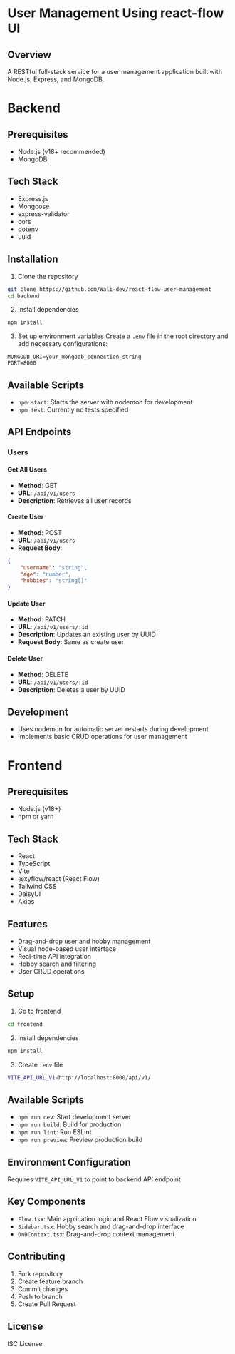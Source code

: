 # User Management Using react-flow UI 



## Overview
A RESTful full-stack service for a user management application built with Node.js, Express, and MongoDB.


# Backend

## Prerequisites
- Node.js (v18+ recommended)
- MongoDB

## Tech Stack
- Express.js
- Mongoose
- express-validator
- cors
- dotenv
- uuid

## Installation

1. Clone the repository
```bash
git clone https://github.com/Wali-dev/react-flow-user-management
cd backend
```

2. Install dependencies
```bash
npm install
```

3. Set up environment variables
Create a `.env` file in the root directory and add necessary configurations:
```
MONGODB_URI=your_mongodb_connection_string
PORT=8000
```

## Available Scripts
- `npm start`: Starts the server with nodemon for development
- `npm test`: Currently no tests specified

## API Endpoints

### Users

#### Get All Users
- **Method**: GET
- **URL**: `/api/v1/users`
- **Description**: Retrieves all user records

#### Create User
- **Method**: POST
- **URL**: `/api/v1/users`
- **Request Body**:
```json
{
    "username": "string",
    "age": "number",
    "hobbies": "string[]"
}
```

#### Update User
- **Method**: PATCH
- **URL**: `/api/v1/users/:id`
- **Description**: Updates an existing user by UUID
- **Request Body**: Same as create user

#### Delete User
- **Method**: DELETE
- **URL**: `/api/v1/users/:id`
- **Description**: Deletes a user by UUID

## Development
- Uses nodemon for automatic server restarts during development
- Implements basic CRUD operations for user management

# Frontend

## Prerequisites
- Node.js (v18+)
- npm or yarn

## Tech Stack
- React
- TypeScript
- Vite
- @xyflow/react (React Flow)
- Tailwind CSS
- DaisyUI
- Axios

## Features
- Drag-and-drop user and hobby management
- Visual node-based user interface
- Real-time API integration
- Hobby search and filtering
- User CRUD operations

## Setup

1. Go to frontend
```bash
cd frontend
```

2. Install dependencies
```bash
npm install
```

3. Create `.env` file
```bash
VITE_API_URL_V1=http://localhost:8000/api/v1/
```

## Available Scripts
- `npm run dev`: Start development server
- `npm run build`: Build for production
- `npm run lint`: Run ESLint
- `npm run preview`: Preview production build

## Environment Configuration
Requires `VITE_API_URL_V1` to point to backend API endpoint

## Key Components
- `Flow.tsx`: Main application logic and React Flow visualization
- `Sidebar.tsx`: Hobby search and drag-and-drop interface
- `DnDContext.tsx`: Drag-and-drop context management

## Contributing
1. Fork repository
2. Create feature branch
3. Commit changes
4. Push to branch
5. Create Pull Request

## License
ISC License